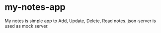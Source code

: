 # my-notes-app
My notes is simple app to Add, Update, Delete, Read notes. json-server is used as mock server.
